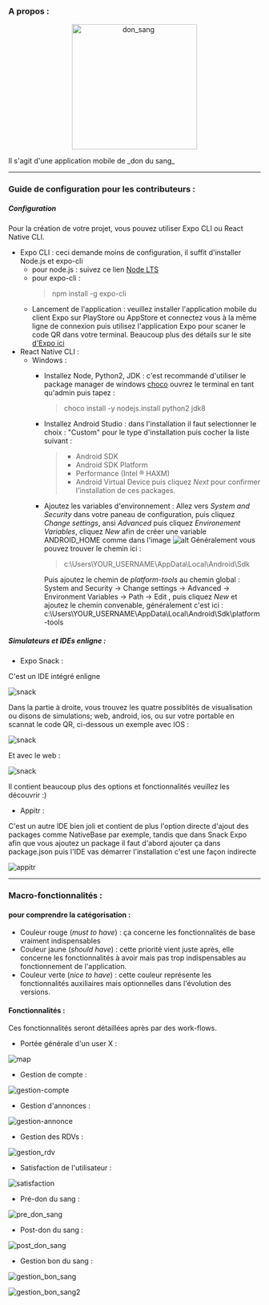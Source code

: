 ### A propos : 
<p align="center">
  <a href="https://github.com/BLemine/">
    <img alt="don_sang" src="assets/images/blood_donation.png" width="250" />
  </a>
</p>
Il s'agit d'une application mobile de _don du sang_ 

---- 
### Guide de configuration pour les contributeurs : 
##### Configuration
Pour la création de votre projet, vous pouvez utiliser Expo CLI ou React Native CLI.
- Expo CLI : ceci demande moins de configuration, il suffit d'installer Node.js et expo-cli 
  - pour node.js : suivez ce lien [Node LTS](https://nodejs.org/en/download/) 
  - pour expo-cli : 
    > npm install -g expo-cli
  - Lancement de l'application : veuillez installer l'application mobile du client Expo sur PlayStore ou AppStore et connectez vous à la même ligne de connexion puis utilisez l'application Expo pour scaner le code QR dans votre terminal.
  Beaucoup plus des détails sur le site [d'Expo ici](https://docs.expo.io/)
- React Native CLI : 
  - Windows :
    - Installez Node, Python2, JDK : c'est recommandé d'utiliser le package manager de windows [choco](https://chocolatey.org/)
      ouvrez le terminal en tant qu'admin puis tapez :  
      > choco install -y nodejs.install python2 jdk8
    - Installez Android Studio : dans l'installation il faut selectionner le choix : "Custom" pour le type d'installation puis cocher la liste suivant : 
      > - Android SDK
      > - Android SDK Platform
      > - Performance (Intel ® HAXM)
      > - Android Virtual Device
      puis cliquez _Next_ pour confirmer l'installation de ces packages.
    - Ajoutez les variables d'environnement : 
      Allez vers _System and Security_ dans votre paneau de configuration, puis cliquez _Change settings_, ansi _Advanced_ puis cliquez _Environement Variables_, cliquez _New_ afin de créer une variable ANDROID_HOME comme dans l'image ![alt](https://reactnative.dev/docs/assets/GettingStartedAndroidEnvironmentVariableANDROID_HOME.png)
      Généralement vous pouvez trouver le chemin ici : 
      > c:\Users\YOUR_USERNAME\AppData\Local\Android\Sdk

      Puis ajoutez le chemin de _platform-tools_ au chemin global : 
       System and Security -> Change settings -> Advanced -> Environment Variables -> Path -> Edit , puis cliquez _New_ et ajoutez le chemin convenable, généralement c'est ici : c:\Users\YOUR_USERNAME\AppData\Local\Android\Sdk\platform-tools

##### Simulateurs et IDEs enligne : 
- Expo Snack :

C'est un IDE intégré enligne 

![snack](readme_media/doc/snack1.PNG)

Dans la partie à droite, vous trouvez les quatre possiblités de visualisation ou disons de simulations; web, android, ios, ou sur votre portable en scannat le code QR, ci-dessous un exemple avec IOS :

![snack](readme_media/doc/snack3.PNG)

Et avec le web : 

![snack](readme_media/doc/snack2.PNG)

Il contient beaucoup plus des options et fonctionnalités veuillez les découvrir :) 

- Appitr : 

C'est un autre IDE bien joli et contient de plus l'option directe d'ajout des packages comme NativeBase par exemple, tandis que dans Snack Expo afin que vous ajoutez un package il faut d'abord ajouter ça dans package.json puis l'IDE vas démarrer l'installation c'est une façon indirecte

![appitr](readme_media/doc/appitr.PNG)

---

### Macro-fonctionnalités : 
#### pour comprendre la catégorisation : 
- Couleur rouge (_must to have_) : ça concerne les fonctionnalités de base vraiment indispensables
- Couleur jaune (_should have_) : cette priorité vient juste après, elle concerne les fonctionnalités à avoir mais pas trop indispensables au fonctionnement de l'application.
- Couleur verte (_nice to have_) : cette couleur représente les fonctionnalités auxiliaires mais optionnelles dans l'évolution des versions.
#### Fonctionnalités : 
Ces fonctionnalités seront détaillées après par des work-flows.

- Portée générale d'un user X : 

![map](readme_media/conception/map.PNG)

- Gestion de compte : 

![gestion-compte](readme_media/conception/gestion_compte.PNG)

- Gestion d'annonces : 

![gestion-annonce](readme_media/conception/gestion_annonces.PNG)

- Gestion des RDVs : 

![gestion_rdv](readme_media/conception/gestion_rdv.PNG)

- Satisfaction de l'utilisateur : 

![satisfaction](readme_media/conception/fidelisation_satisfaction.PNG)

- Pré-don du sang : 

![pre_don_sang](readme_media/conception/pre-don_sang.PNG)

- Post-don du sang : 

![post_don_sang](readme_media/conception/post_don_sang.PNG)

- Gestion bon du sang : 

![gestion_bon_sang](readme_media/conception/gestion_bon_sang.PNG)

![gestion_bon_sang2](readme_media/conception/gestion_bon_sang_2.PNG)


